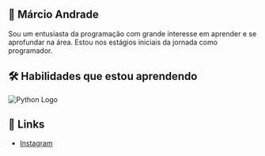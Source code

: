 ## 🚀 Márcio Andrade

Sou um entusiasta da programação com grande interesse em aprender e se aprofundar na área. Estou nos estágios iniciais da jornada como programador.

## 🛠 Habilidades que estou aprendendo
![Python Logo](https://img.shields.io/badge/Python-3776AB?style=for-the-badge&logo=python&logoColor=white)

## 🔗 Links

- [Instagram](https://www.instagram.com/marcioandrade.rr/)
